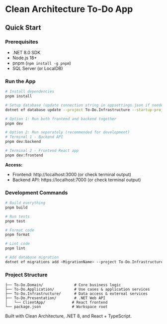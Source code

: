 # Clean Architecture To-Do App

## Quick Start

### Prerequisites

- .NET 8.0 SDK
- Node.js 18+
- pnpm (`npm install -g pnpm`)
- SQL Server (or LocalDB)

### Run the App

```bash
# Install dependencies
pnpm install

# Setup database (update connection string in appsettings.json if needed)
dotnet ef database update --project To-Do.Infrastructure --startup-project To-Do.Presentation

# Option 1: Run both frontend and backend together
pnpm dev

# Option 2: Run separately (recommended for development)
# Terminal 1 - Backend API
pnpm dev:backend

# Terminal 2 - Frontend React app
pnpm dev:frontend
```

**Access:**

- Frontend: http://localhost:3000 (or check terminal output)
- Backend API: https://localhost:7000 (or check terminal output)

### Development Commands

```bash
# Build everything
pnpm build

# Run tests
pnpm test

# Format code
pnpm format

# Lint code
pnpm lint

# Add database migration
dotnet ef migrations add <MigrationName> --project To-Do.Infrastructure --startup-project To-Do.Presentation
```

### Project Structure

```
├── To-Do.Domain/              # Core business logic
├── To-Do.Application/         # Use cases & application services
├── To-Do.Infrastructure/      # Data access & external services
├── To-Do.Presentation/        # .NET Web API
│   └── ClientApp/            # React frontend
└── package.json              # Workspace root
```

Built with Clean Architecture, .NET 8, and React + TypeScript.
